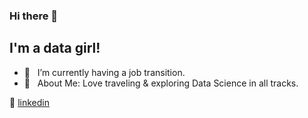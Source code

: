 ### Hi there 👋

## I'm a data girl!

- 🌱  &nbsp; I’m currently having a job transition. 
- 💜  &nbsp; About Me: Love traveling & exploring Data Science in all tracks. 

👔 [linkedin][linkedin]
 
[linkedin]: https://www.linkedin.com/in/xinyue-liu-237641169/
